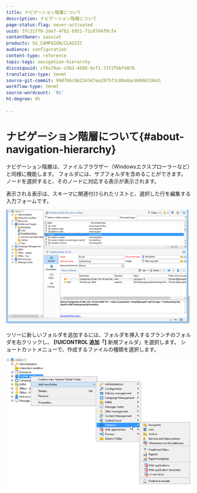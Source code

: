 ```yaml
---
title: ナビゲーション階層について
description: ナビゲーション階層について
page-status-flag: never-activated
uuid: 3fc31f78-2de7-4fb2-b951-71c87d4f0cfe
contentOwner: sauviat
products: SG_CAMPAIGN/CLASSIC
audience: configuration
content-type: reference
topic-tags: navigation-hierarchy
discoiquuid: cf6a79ac-c5b1-4508-bcf1-73f2fbbfe87b
translation-type: tm+mt
source-git-commit: 99d766cb6234347ea2975f3c08a6ac0496619b41
workflow-type: tm+mt
source-wordcount: '91'
ht-degree: 9%

---
```



# ナビゲーション階層について{#about-navigation-hierarchy}

ナビゲーション階層は、ファイルブラウザー（Windowsエクスプローラーなど）と同様に機能します。 フォルダには、サブフォルダを含めることができます。 ノードを選択すると、そのノードに対応する表示が表示されます。

表示される表示は、スキーマに関連付けられたリストと、選択した行を編集する入力フォームです。

![](assets/d_ncs_integration_navigation.png)

ツリーに新しいフォルダを追加するには、フォルダを挿入するブランチのフォルダを右クリックし、 **[!UICONTROL 追加「]** 新規フォルダ」を選択します。 ショートカットメニューで、作成するファイルの種類を選択します。

![](assets/d_ncs_integration_navigation_create.png)

